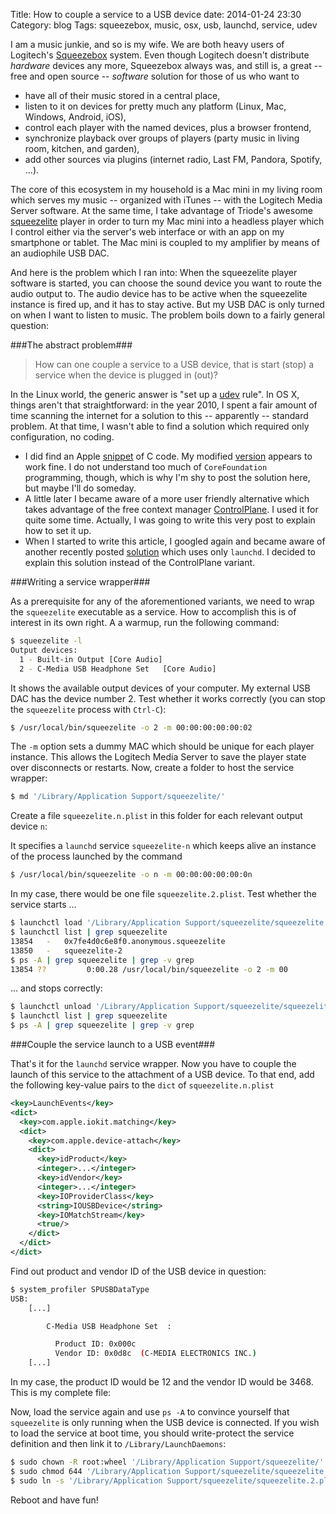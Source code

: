 Title: How to couple a service to a USB device
date: 2014-01-24 23:30
Category: blog
Tags: squeezebox, music, osx, usb, launchd, service, udev

I am a music junkie, and so is my wife. We are both heavy users of Logitech's [Squeezebox](http://en.wikipedia.org/wiki/Logitech_Media_Server) system. Even though Logitech doesn't distribute *hardware* devices any more, Squeezebox  always was, and still is, a great -- free and open source -- *software* solution for those of us who want to

* have all of their music stored in a central place,
* listen to it on devices for pretty much any platform (Linux, Mac, Windows, Android, iOS),
* control each player with the named devices, plus a browser frontend,
* synchronize playback over groups of players (party music in living room, kitchen, and garden),
* add other sources via plugins (internet radio, Last FM, Pandora, Spotify, ...).

The core of this ecosystem in my household is a Mac mini in my living room which serves my music -- organized with iTunes -- with the Logitech Media Server software. At the same time, I take advantage of Triode's awesome [squeezelite](https://code.google.com/p/squeezelite/) player in order to turn my Mac mini into a headless player which I control either via the server's web interface or with an app on my smartphone or tablet. The Mac mini is coupled to my amplifier by means of an audiophile USB DAC.

And here is the problem which I ran into: When the squeezelite player software is started, you can choose the sound device you want to route the audio output to. The audio device has to be active when the squeezelite instance is fired up, and it has to stay active. But my USB DAC is only turned on when I want to listen to music. The problem boils down to a fairly general question:

###The abstract problem###

>How can one couple a service to a USB device, that is start (stop) a service when the device is plugged in (out)?

In the Linux world, the generic answer is "set up a [udev](http://en.wikipedia.org/wiki/Udev) rule". In OS X, things aren't that straightforward: in the year 2010, I spent a fair amount of time scanning the internet for a solution to this -- apparently -- standard problem. At that time, I wasn't able to find a solution which required only configuration, no coding.

* I did find an Apple [snippet](https://developer.apple.com/library/mac/samplecode/USBPrivateDataSample/Listings/USBPrivateDataSample_c.html) of C code. My modified [version](http://forums.slimdevices.com/showthread.php?83994-SqueezeSlave-External-USB-audio-interface-%28Mac-OS-X%29) appears to work fine. I do not understand too much of `CoreFoundation` programming, though, which is why I'm shy to post the solution here, but maybe I'll do someday.
* A little later I became aware of a more user friendly alternative which takes advantage of the free context manager [ControlPlane](http://www.controlplaneapp.com/). I used it for quite some time. Actually, I was going to write this very post to explain how to set it up.
* When I started to write this article, I googled again and became aware of another recently posted [solution](http://stackoverflow.com/questions/7240117/execute-an-application-on-mac-os-x-when-a-particular-type-of-usb-device-is-conne) which uses only `launchd`. I decided to explain this solution instead of the ControlPlane variant.

###Writing a service wrapper###

As a prerequisite for any of the aforementioned variants, we need to wrap the `squeezelite` executable as a service. How to accomplish this is of interest in its own right. A a warmup, run the following command:

``` sh
$ squeezelite -l
Output devices:
  1 - Built-in Output [Core Audio]
  2 - C-Media USB Headphone Set   [Core Audio]
```

It shows the available output devices of your computer. My external USB DAC has the device number 2. Test whether it works correctly (you can stop the `squeezelite` process with `Ctrl-C`):

```sh
$ /usr/local/bin/squeezelite -o 2 -m 00:00:00:00:00:02
```

The `-m` option sets a dummy MAC which should be unique for each player instance. This allows the Logitech Media Server to save the player state over disconnects or restarts. Now, create a folder to host the service wrapper:

``` sh
$ md '/Library/Application Support/squeezelite/'
```

Create a file `squeezelite.n.plist` in this folder for each relevant output device `n`:

<div data-gist-id="8608886" data-gist-file="squeezelite.n.plist"></div>

It specifies a `launchd` service `squeezelite-n` which keeps alive an instance of the process launched by the command

``` sh
$ /usr/local/bin/squeezelite -o n -m 00:00:00:00:00:0n
```

In my case, there would be one file `squeezelite.2.plist`. Test whether the service starts ...

``` sh
$ launchctl load '/Library/Application Support/squeezelite/squeezelite.2.plist'
$ launchctl list | grep squeezelite
13854   -   0x7fe4d0c6e8f0.anonymous.squeezelite
13850   -   squeezelite-2
$ ps -A | grep squeezelite | grep -v grep 
13854 ??         0:00.28 /usr/local/bin/squeezelite -o 2 -m 00
```

... and stops correctly:

``` sh
$ launchctl unload '/Library/Application Support/squeezelite/squeezelite.2.plist'
$ launchctl list | grep squeezelite
$ ps -A | grep squeezelite | grep -v grep 
```

###Couple the service launch to a USB event###

That's it for the `launchd` service wrapper. Now you have to couple the launch of this service to the attachment of a USB device. To that end, add the following key-value pairs to the `dict` of `squeezelite.n.plist`

``` xml
<key>LaunchEvents</key>
<dict>
  <key>com.apple.iokit.matching</key>
  <dict>
    <key>com.apple.device-attach</key>
    <dict>
      <key>idProduct</key>
      <integer>...</integer>
      <key>idVendor</key>
      <integer>...</integer>
      <key>IOProviderClass</key>
      <string>IOUSBDevice</string>
      <key>IOMatchStream</key>
      <true/>
    </dict>
  </dict>
</dict>
```

Find out product and vendor ID of the USB device in question:

``` sh
$ system_profiler SPUSBDataType
USB:
    [...]

        C-Media USB Headphone Set  :

          Product ID: 0x000c
          Vendor ID: 0x0d8c  (C-MEDIA ELECTRONICS INC.)
    [...]
```

In my case, the product ID would be 12 and the vendor ID would be 3468. This is my complete file:

<div data-gist-id="8608886" data-gist-file="squeezelite.2.plist"></div>

Now, load the service again and use `ps -A` to convince yourself that `squeezelite` is only running when the USB device is connected. If you wish to load the service at boot time, you should write-protect the service definition and then link it to `/Library/LaunchDaemons`:

``` sh
$ sudo chown -R root:wheel '/Library/Application Support/squeezelite/'
$ sudo chmod 644 '/Library/Application Support/squeezelite/squeezelite.2.plist'
$ sudo ln -s '/Library/Application Support/squeezelite/squeezelite.2.plist' /Library/LaunchDaemons
```

Reboot and have fun!